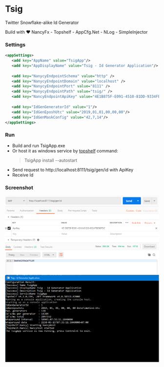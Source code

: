 # Tsig
Twitter Snowflake-alike Id Generator

Build with :heart: NancyFx - Topshelf - AppCfg.Net - NLog - SimpleInjector

### Settings

```xml
<appSettings>
   <add key="AppName" value="TsigApp"/>
   <add key="AppDisplayName" value="Tsig - Id Generator Application"/>
    
   <add key="NanycyEndpointSchema" value="http" />
   <add key="NanycyEndpointDomain" value="localhost" />
   <add key="NanycyEndpointPort" value="8111" />
   <add key="NanycyEndpointPath" value="tsig/" />
   <add key="NancyEndpointApiKey" value="4E1B875F-E091-4510-81DD-9334FBE98FDC" />

   <add key="IdGenGeneratorId" value="1"/>
   <add key="IdGenEposhUtc" value="2019,01,01,00,00,00"/>
   <add key="IdGenMaskConfig" value="42,7,14"/>
</appSettings>
```

### Run
- Build and run TsigApp.exe 
- Or host it as windows service by [topshelf](http://docs.topshelf-project.com/en/latest/overview/commandline.html) command: 
  >TsigApp install --autostart
- Send request to http://localhost:8111/tsig/gen/id with ApiKey
- Receive Id 

### Screenshot
<img src="https://raw.githubusercontent.com/minhhungit/Tsig/master/wiki/demo01.png" />

<img src="https://raw.githubusercontent.com/minhhungit/Tsig/master/wiki/demo02.png" />
